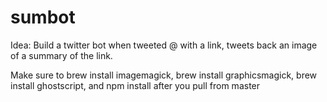 # sumbot

Idea: Build a twitter bot when tweeted @ with a link, tweets back an image of a summary of the link.


Make sure to brew install imagemagick, brew install graphicsmagick, brew install ghostscript, and npm install after you pull from master
